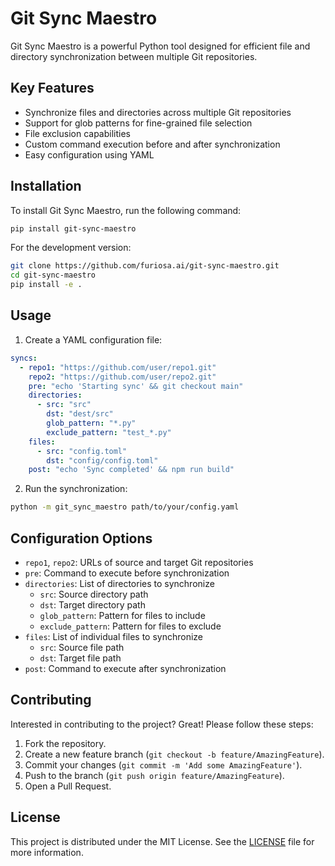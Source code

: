 # Git Sync Maestro

Git Sync Maestro is a powerful Python tool designed for efficient file and directory synchronization between multiple Git repositories.

## Key Features

- Synchronize files and directories across multiple Git repositories
- Support for glob patterns for fine-grained file selection
- File exclusion capabilities
- Custom command execution before and after synchronization
- Easy configuration using YAML

## Installation

To install Git Sync Maestro, run the following command:

```bash
pip install git-sync-maestro
```

For the development version:

```bash
git clone https://github.com/furiosa.ai/git-sync-maestro.git
cd git-sync-maestro
pip install -e .
```

## Usage

1. Create a YAML configuration file:

```yaml
syncs:
  - repo1: "https://github.com/user/repo1.git"
    repo2: "https://github.com/user/repo2.git"
    pre: "echo 'Starting sync' && git checkout main"
    directories:
      - src: "src"
        dst: "dest/src"
        glob_pattern: "*.py"
        exclude_pattern: "test_*.py"
    files:
      - src: "config.toml"
        dst: "config/config.toml"
    post: "echo 'Sync completed' && npm run build"
```

2. Run the synchronization:

```bash
python -m git_sync_maestro path/to/your/config.yaml
```

## Configuration Options

- `repo1`, `repo2`: URLs of source and target Git repositories
- `pre`: Command to execute before synchronization
- `directories`: List of directories to synchronize
  - `src`: Source directory path
  - `dst`: Target directory path
  - `glob_pattern`: Pattern for files to include
  - `exclude_pattern`: Pattern for files to exclude
- `files`: List of individual files to synchronize
  - `src`: Source file path
  - `dst`: Target file path
- `post`: Command to execute after synchronization

## Contributing

Interested in contributing to the project? Great! Please follow these steps:

1. Fork the repository.
2. Create a new feature branch (`git checkout -b feature/AmazingFeature`).
3. Commit your changes (`git commit -m 'Add some AmazingFeature'`).
4. Push to the branch (`git push origin feature/AmazingFeature`).
5. Open a Pull Request.


## License

This project is distributed under the MIT License. See the [LICENSE](LICENSE) file for more information.